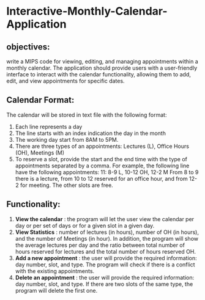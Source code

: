 # Interactive-Monthly-Calendar-Application

## objectives: 
write a MIPS code for viewing, editing, and managing appointments
within a monthly calendar. The application should provide users with a user-friendly interface to interact
with the calendar functionality, allowing them to add, edit, and view appointments for specific dates.
## Calendar Format:
The calendar will be stored in text file with the following format:
1. Each line represents a day
2. The line starts with an index indication the day in the month
3. The working day start from 8AM to 5PM.
4. There are three types of an appointments: Lectures (L), Office Hours (OH), Meetings (M)
5. To reserve a slot, provide the start and the end time with the type of appointments separated by
a comma. For example, the following line have the following appointments:
11: 8-9 L, 10-12 OH, 12-2 M
From 8 to 9 there is a lecture, from 10 to 12 reserved for an office hour, and from 12-2 for meeting.
The other slots are free.
## Functionality:
1. **View the calendar** : the program will let the user view the calendar per day or per set of days or for
a given slot in a given day.
2. **View Statistics** : number of lectures (in hours), number of OH (in hours), and the number of
Meetings (in hour). In addition, the program will show the average lectures per day and the ratio
between total number of hours reserved for lectures and the total number of hours reserved OH.
3. **Add a new appointment** : the user will provide the required information: day number, slot, and
type. The program will check if there is a conflict with the existing appointments.
4. **Delete an appointment** : the user will provide the required information: day number, slot, and
type. If there are two slots of the same type, the program will delete the first one. 
